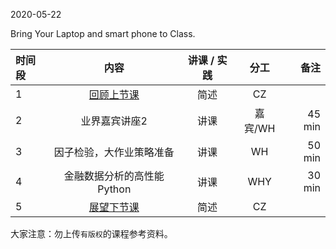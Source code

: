  

2020-05-22

Bring Your Laptop and smart phone to Class. 


| 时间段  |  内容    | 讲课 / 实践     |  分工  |备注       |
| :---    |   :----:    |   :----:    |    :----:    |       ---: |
|    1    | [回顾上节课](../WW13/WW13-Plan.md)    |  简述   |   CZ     |        |
|    2    |  业界嘉宾讲座2  |  讲课 |      嘉宾/WH      |   45 min    |
|    3    |  因子检验，大作业策略准备    |  讲课  |      WH      |   50 min    |
|    4    |  金融数据分析的高性能Python   |    讲课     |   WHY   |   30 min   |
|    5    | [展望下节课](../WW15/WW15-Plan.md)     | 简述    |   CZ   |        |



大家注意：勿上传``有版权``的课程参考资料。

